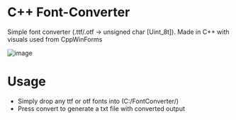 # C++ Font-Converter
Simple font converter (.ttf/.otf -> unsigned char [Uint_8t]). Made in C++ with visuals used from CppWinForms

![image](https://github.com/99Anvar99/Font-Converter/assets/60616540/13324148-73ab-4fb0-9a82-6e82d3522ca7)

# Usage
- Simply drop any ttf or otf fonts into (C:/FontConverter/)
- Press convert to generate a txt file with converted output
